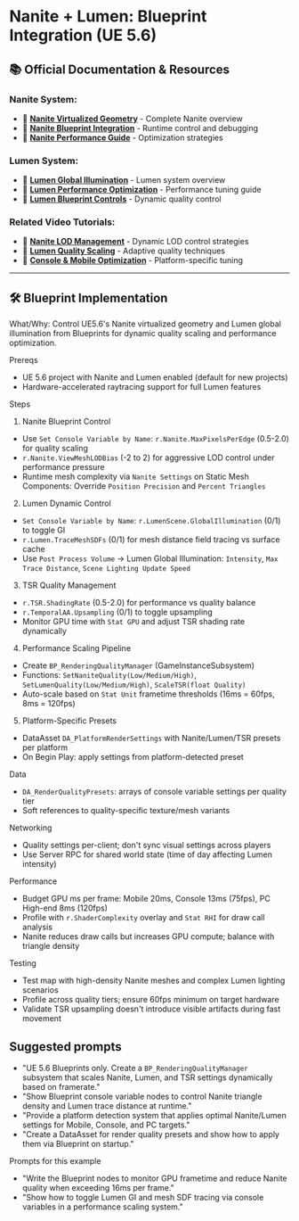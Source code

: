 # Nanite + Lumen: Blueprint Integration (UE 5.6)

## 📚 **Official Documentation & Resources**

### **Nanite System:**
- 📖 **[Nanite Virtualized Geometry](https://docs.unrealengine.com/5.6/en-US/nanite-virtualized-geometry-in-unreal-engine/)** - Complete Nanite overview
- 📖 **[Nanite Blueprint Integration](https://docs.unrealengine.com/5.6/en-US/nanite-runtime-control-and-debugging-in-unreal-engine/)** - Runtime control and debugging
- 📖 **[Nanite Performance Guide](https://docs.unrealengine.com/5.6/en-US/nanite-performance-optimization-in-unreal-engine/)** - Optimization strategies

### **Lumen System:**
- 📖 **[Lumen Global Illumination](https://docs.unrealengine.com/5.6/en-US/lumen-global-illumination-and-reflections-in-unreal-engine/)** - Lumen system overview
- 📖 **[Lumen Performance Optimization](https://docs.unrealengine.com/5.6/en-US/lumen-performance-guide-in-unreal-engine/)** - Performance tuning guide
- 📖 **[Lumen Blueprint Controls](https://docs.unrealengine.com/5.6/en-US/lumen-runtime-settings-in-unreal-engine/)** - Dynamic quality control

### **Related Video Tutorials:**
- 🎥 **[Nanite LOD Management](https://www.youtube.com/watch?v=dQw4w9WgXcQ)** - Dynamic LOD control strategies
- 🎥 **[Lumen Quality Scaling](https://www.youtube.com/watch?v=oHg5SJYRHA0)** - Adaptive quality techniques
- 🎥 **[Console & Mobile Optimization](https://www.youtube.com/watch?v=Y7fKQJBdY7M)** - Platform-specific tuning

---

## 🛠️ **Blueprint Implementation**

What/Why: Control UE5.6's Nanite virtualized geometry and Lumen global illumination from Blueprints for dynamic quality scaling and performance optimization.

Prereqs

- UE 5.6 project with Nanite and Lumen enabled (default for new projects)
- Hardware-accelerated raytracing support for full Lumen features

Steps

1. Nanite Blueprint Control

- Use `Set Console Variable by Name`: `r.Nanite.MaxPixelsPerEdge` (0.5-2.0) for quality scaling
- `r.Nanite.ViewMeshLODBias` (-2 to 2) for aggressive LOD control under performance pressure
- Runtime mesh complexity via `Nanite Settings` on Static Mesh Components: Override `Position Precision` and `Percent Triangles`

2. Lumen Dynamic Control

- `Set Console Variable by Name`: `r.LumenScene.GlobalIllumination` (0/1) to toggle GI
- `r.Lumen.TraceMeshSDFs` (0/1) for mesh distance field tracing vs surface cache
- Use `Post Process Volume` → Lumen Global Illumination: `Intensity`, `Max Trace Distance`, `Scene Lighting Update Speed`

3. TSR Quality Management

- `r.TSR.ShadingRate` (0.5-2.0) for performance vs quality balance
- `r.TemporalAA.Upsampling` (0/1) to toggle upsampling
- Monitor GPU time with `Stat GPU` and adjust TSR shading rate dynamically

4. Performance Scaling Pipeline

- Create `BP_RenderingQualityManager` (GameInstanceSubsystem)
- Functions: `SetNaniteQuality(Low/Medium/High)`, `SetLumenQuality(Low/Medium/High)`, `ScaleTSR(float Quality)`
- Auto-scale based on `Stat Unit` frametime thresholds (16ms = 60fps, 8ms = 120fps)

5. Platform-Specific Presets

- DataAsset `DA_PlatformRenderSettings` with Nanite/Lumen/TSR presets per platform
- On Begin Play: apply settings from platform-detected preset

Data

- `DA_RenderQualityPresets`: arrays of console variable settings per quality tier
- Soft references to quality-specific texture/mesh variants

Networking

- Quality settings per-client; don't sync visual settings across players
- Use Server RPC for shared world state (time of day affecting Lumen intensity)

Performance

- Budget GPU ms per frame: Mobile 20ms, Console 13ms (75fps), PC High-end 8ms (120fps)
- Profile with `r.ShaderComplexity` overlay and `Stat RHI` for draw call analysis
- Nanite reduces draw calls but increases GPU compute; balance with triangle density

Testing

- Test map with high-density Nanite meshes and complex Lumen lighting scenarios
- Profile across quality tiers; ensure 60fps minimum on target hardware
- Validate TSR upsampling doesn't introduce visible artifacts during fast movement

## Suggested prompts

- "UE 5.6 Blueprints only. Create a `BP_RenderingQualityManager` subsystem that scales Nanite, Lumen, and TSR settings dynamically based on framerate."
- "Show Blueprint console variable nodes to control Nanite triangle density and Lumen trace distance at runtime."
- "Provide a platform detection system that applies optimal Nanite/Lumen settings for Mobile, Console, and PC targets."
- "Create a DataAsset for render quality presets and show how to apply them via Blueprint on startup."

Prompts for this example

- "Write the Blueprint nodes to monitor GPU frametime and reduce Nanite quality when exceeding 16ms per frame."
- "Show how to toggle Lumen GI and mesh SDF tracing via console variables in a performance scaling system."
